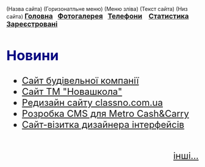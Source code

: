 
<html>
<head>
<meta charset="UTF-8">
<title>Сайт web-студії "Web-DECO"</title>
</head>
<body>



</body>
</html<table border="1" align="center" cellpadding="10">
<tr>
<td colspan="2" height="150" align="right">(Назва сайта)</td>
</tr>
<tr>
<td colspan="2">(Горизонатльне меню)</td>
</tr>
<tr>
<td width="30%" valign="top" >(Меню зліва)</td>
<td width="70%">(Текст сайта)</td>
</tr>
<tr>
<td colspan="2" valign="middle" height="90">(Низ сайта)</td>
</tr>
</table>
<!-- Горизонтальне меню -->
<font size="4"><b>
<a href="#">Головна</a>&nbsp;&nbsp;
<a href="#">Фотогалерея</a>&nbsp;&nbsp;
<a href="#">Телефони</a>&nbsp; &nbsp;
<a href="#">Статистика</a>&nbsp; &nbsp;
<a href="#">Зареєстровані</a></b>
</font>
<font size="5" color="navy"><h2>Новини</h2></font>
<font size="5" >
<ul>
<li><a href="#">Сайт будівельної компанії </a></li>
<li><a href="#">Сайт ТМ "Новашкола" </a></li>
<li><a href="#">Редизайн сайту classno.com.ua</a></li>
<li><a href="#">Розробка CMS для Metro Cash&Carry</a></li>
<li><a href="#">Сайт-візитка дизайнера інтерфейсів</a></li><br>
<p align="right"><a href="#">інші...</a></p>
</ul>
</font>

